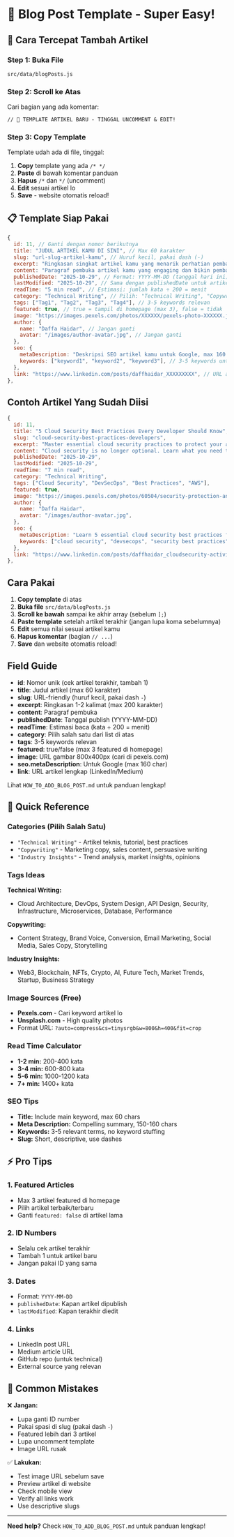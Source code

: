 # 📝 Blog Post Template - Super Easy!

## 🚀 Cara Tercepat Tambah Artikel

### Step 1: Buka File

```
src/data/blogPosts.js
```

### Step 2: Scroll ke Atas

Cari bagian yang ada komentar:

```
// 🚀 TEMPLATE ARTIKEL BARU - TINGGAL UNCOMMENT & EDIT!
```

### Step 3: Copy Template

Template udah ada di file, tinggal:

1. **Copy** template yang ada `/* */`
2. **Paste** di bawah komentar panduan
3. **Hapus** `/*` dan `*/` (uncomment)
4. **Edit** sesuai artikel lo
5. **Save** - website otomatis reload!

## 📋 Template Siap Pakai

```javascript
{
  id: 11, // Ganti dengan nomor berikutnya
  title: "JUDUL ARTIKEL KAMU DI SINI", // Max 60 karakter
  slug: "url-slug-artikel-kamu", // Huruf kecil, pakai dash (-)
  excerpt: "Ringkasan singkat artikel kamu yang menarik perhatian pembaca dalam 1-2 kalimat.", // Max 200 karakter
  content: "Paragraf pembuka artikel kamu yang engaging dan bikin pembaca penasaran untuk baca lebih lanjut...", // Paragraf pertama
  publishedDate: "2025-10-29", // Format: YYYY-MM-DD (tanggal hari ini)
  lastModified: "2025-10-29", // Sama dengan publishedDate untuk artikel baru
  readTime: "5 min read", // Estimasi: jumlah kata ÷ 200 = menit
  category: "Technical Writing", // Pilih: "Technical Writing", "Copywriting", atau "Industry Insights"
  tags: ["Tag1", "Tag2", "Tag3", "Tag4"], // 3-5 keywords relevan
  featured: true, // true = tampil di homepage (max 3), false = tidak
  image: "https://images.pexels.com/photos/XXXXXX/pexels-photo-XXXXXX.jpeg?auto=compress&cs=tinysrgb&w=800&h=400&fit=crop", // Cari di pexels.com, ukuran 800x400
  author: {
    name: "Daffa Haidar", // Jangan ganti
    avatar: "/images/author-avatar.jpg", // Jangan ganti
  },
  seo: {
    metaDescription: "Deskripsi SEO artikel kamu untuk Google, max 160 karakter.", // Untuk search results
    keywords: ["keyword1", "keyword2", "keyword3"], // 3-5 keywords untuk SEO
  },
  link: "https://www.linkedin.com/posts/daffhaidar_XXXXXXXXX", // URL artikel lengkap (LinkedIn/Medium)
},
```

## Contoh Artikel Yang Sudah Diisi

```javascript
{
  id: 11,
  title: "5 Cloud Security Best Practices Every Developer Should Know",
  slug: "cloud-security-best-practices-developers",
  excerpt: "Master essential cloud security practices to protect your applications and data.",
  content: "Cloud security is no longer optional. Learn what you need to know...",
  publishedDate: "2025-10-29",
  lastModified: "2025-10-29",
  readTime: "7 min read",
  category: "Technical Writing",
  tags: ["Cloud Security", "DevSecOps", "Best Practices", "AWS"],
  featured: true,
  image: "https://images.pexels.com/photos/60504/security-protection-anti-virus-software-60504.jpeg?auto=compress&cs=tinysrgb&w=800&h=400&fit=crop",
  author: {
    name: "Daffa Haidar",
    avatar: "/images/author-avatar.jpg",
  },
  seo: {
    metaDescription: "Learn 5 essential cloud security best practices for developers.",
    keywords: ["cloud security", "devsecops", "security best practices"],
  },
  link: "https://www.linkedin.com/posts/daffhaidar_cloudsecurity-activity-XXXXXXXXX",
},
```

## Cara Pakai

1. **Copy template** di atas
2. **Buka file** `src/data/blogPosts.js`
3. **Scroll ke bawah** sampai ke akhir array (sebelum `];`)
4. **Paste template** setelah artikel terakhir (jangan lupa koma sebelumnya)
5. **Edit** semua nilai sesuai artikel kamu
6. **Hapus komentar** (bagian `// ...`)
7. **Save** dan website otomatis reload!

## Field Guide

- **id**: Nomor unik (cek artikel terakhir, tambah 1)
- **title**: Judul artikel (max 60 karakter)
- **slug**: URL-friendly (huruf kecil, pakai dash `-`)
- **excerpt**: Ringkasan 1-2 kalimat (max 200 karakter)
- **content**: Paragraf pembuka
- **publishedDate**: Tanggal publish (YYYY-MM-DD)
- **readTime**: Estimasi baca (kata ÷ 200 = menit)
- **category**: Pilih salah satu dari list di atas
- **tags**: 3-5 keywords relevan
- **featured**: true/false (max 3 featured di homepage)
- **image**: URL gambar 800x400px (cari di pexels.com)
- **seo.metaDescription**: Untuk Google (max 160 char)
- **link**: URL artikel lengkap (LinkedIn/Medium)

Lihat `HOW_TO_ADD_BLOG_POST.md` untuk panduan lengkap!

## 🎯 Quick Reference

### Categories (Pilih Salah Satu)

- `"Technical Writing"` - Artikel teknis, tutorial, best practices
- `"Copywriting"` - Marketing copy, sales content, persuasive writing
- `"Industry Insights"` - Trend analysis, market insights, opinions

### Tags Ideas

**Technical Writing:**

- Cloud Architecture, DevOps, System Design, API Design, Security, Infrastructure, Microservices, Database, Performance

**Copywriting:**

- Content Strategy, Brand Voice, Conversion, Email Marketing, Social Media, Sales Copy, Storytelling

**Industry Insights:**

- Web3, Blockchain, NFTs, Crypto, AI, Future Tech, Market Trends, Startup, Business Strategy

### Image Sources (Free)

- **Pexels.com** - Cari keyword artikel lo
- **Unsplash.com** - High quality photos
- Format URL: `?auto=compress&cs=tinysrgb&w=800&h=400&fit=crop`

### Read Time Calculator

- **1-2 min:** 200-400 kata
- **3-4 min:** 600-800 kata
- **5-6 min:** 1000-1200 kata
- **7+ min:** 1400+ kata

### SEO Tips

- **Title:** Include main keyword, max 60 chars
- **Meta Description:** Compelling summary, 150-160 chars
- **Keywords:** 3-5 relevant terms, no keyword stuffing
- **Slug:** Short, descriptive, use dashes

## ⚡ Pro Tips

### 1. Featured Articles

- Max 3 artikel featured di homepage
- Pilih artikel terbaik/terbaru
- Ganti `featured: false` di artikel lama

### 2. ID Numbers

- Selalu cek artikel terakhir
- Tambah 1 untuk artikel baru
- Jangan pakai ID yang sama

### 3. Dates

- Format: `YYYY-MM-DD`
- `publishedDate`: Kapan artikel dipublish
- `lastModified`: Kapan terakhir diedit

### 4. Links

- LinkedIn post URL
- Medium article URL
- GitHub repo (untuk technical)
- External source yang relevan

## 🚨 Common Mistakes

❌ **Jangan:**

- Lupa ganti ID number
- Pakai spasi di slug (pakai dash `-`)
- Featured lebih dari 3 artikel
- Lupa uncomment template
- Image URL rusak

✅ **Lakukan:**

- Test image URL sebelum save
- Preview artikel di website
- Check mobile view
- Verify all links work
- Use descriptive slugs

---

**Need help?** Check `HOW_TO_ADD_BLOG_POST.md` untuk panduan lengkap!
